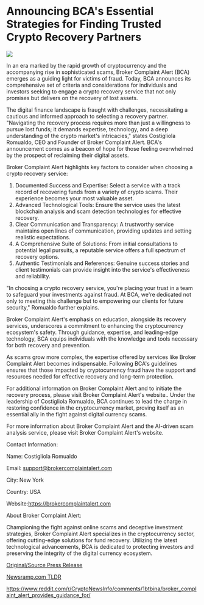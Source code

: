 # Announcing BCA's Essential Strategies for Finding Trusted Crypto Recovery Partners

![](https://blockchainwire.s3.amazonaws.com/NcryptbitTechnologies/editor_image/fdb745f9-d746-48ad-9531-4b12980a683d.jpg)

In an era marked by the rapid growth of cryptocurrency and the accompanying rise in sophisticated scams, Broker Complaint Alert (BCA) emerges as a guiding light for victims of fraud. Today, BCA announces its comprehensive set of criteria and considerations for individuals and investors seeking to engage a crypto recovery service that not only promises but delivers on the recovery of lost assets.

The digital finance landscape is fraught with challenges, necessitating a cautious and informed approach to selecting a recovery partner. "Navigating the recovery process requires more than just a willingness to pursue lost funds; it demands expertise, technology, and a deep understanding of the crypto market's intricacies," states Costigliola Romualdo, CEO and Founder of Broker Complaint Alert. BCA's announcement comes as a beacon of hope for those feeling overwhelmed by the prospect of reclaiming their digital assets.

Broker Complaint Alert highlights key factors to consider when choosing a crypto recovery service:

1. Documented Success and Expertise: Select a service with a track record of recovering funds from a variety of crypto scams. Their experience becomes your most valuable asset.
2. Advanced Technological Tools: Ensure the service uses the latest blockchain analysis and scam detection technologies for effective recovery.
3. Clear Communication and Transparency: A trustworthy service maintains open lines of communication, providing updates and setting realistic expectations.
4. A Comprehensive Suite of Solutions: From initial consultations to potential legal pursuits, a reputable service offers a full spectrum of recovery options.
5. Authentic Testimonials and References: Genuine success stories and client testimonials can provide insight into the service's effectiveness and reliability.

"In choosing a crypto recovery service, you're placing your trust in a team to safeguard your investments against fraud. At BCA, we're dedicated not only to meeting this challenge but to empowering our clients for future security," Romualdo further explains.

Broker Complaint Alert's emphasis on education, alongside its recovery services, underscores a commitment to enhancing the cryptocurrency ecosystem's safety. Through guidance, expertise, and leading-edge technology, BCA equips individuals with the knowledge and tools necessary for both recovery and prevention.

As scams grow more complex, the expertise offered by services like Broker Complaint Alert becomes indispensable. Following BCA's guidelines ensures that those impacted by cryptocurrency fraud have the support and resources needed for effective recovery and long-term protection.

For additional information on Broker Complaint Alert and to initiate the recovery process, please visit Broker Complaint Alert's website.. Under the leadership of Costigliola Romualdo, BCA continues to lead the charge in restoring confidence in the cryptocurrency market, proving itself as an essential ally in the fight against digital currency scams.

For more information about Broker Complaint Alert and the AI-driven scam analysis service, please visit Broker Complaint Alert's website.

Contact Information:

Name: Costigliola Romualdo

Email: support@brokercomplaintalert.com

City: New York

Country: USA

Website:https://brokercomplaintalert.com

About Broker Complaint Alert:

Championing the fight against online scams and deceptive investment strategies, Broker Complaint Alert specializes in the cryptocurrency sector, offering cutting-edge solutions for fund recovery. Utilizing the latest technological advancements, BCA is dedicated to protecting investors and preserving the integrity of the digital currency ecosystem. 

[Original/Source Press Release](https://blockchainwire.io/press-release/announcing-bcas-essential-strategies-for-finding-trusted-crypto-recovery-partners)
                    

[Newsramp.com TLDR](None) 

https://www.reddit.com/r/CryptoNewsInfo/comments/1btbina/broker_complaint_alert_provides_guidance_for/